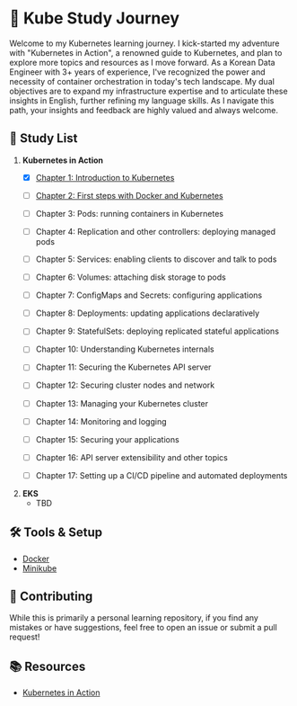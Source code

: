 # 🚀 Kube Study Journey

Welcome to my Kubernetes learning journey. I kick-started my adventure with "Kubernetes in Action", a renowned guide to Kubernetes, and plan to explore more topics and resources as I move forward. As a Korean Data Engineer with 3+ years of experience, I've recognized the power and necessity of container orchestration in today's tech landscape. My dual objectives are to expand my infrastructure expertise and to articulate these insights in English, further refining my language skills. As I navigate this path, your insights and feedback are highly valued and always welcome.


## 📖 Study List

1. **Kubernetes in Action**
   - [x] [Chapter 1: Introduction to Kubernetes](chapters/chapter-01.md)
   - [ ] [Chapter 2: First steps with Docker and Kubernetes](chapters/chapter-02.md)
   - [ ] Chapter 3: Pods: running containers in Kubernetes
   - [ ] Chapter 4: Replication and other controllers: deploying managed pods
   - [ ] Chapter 5: Services: enabling clients to discover and talk to pods
   - [ ] Chapter 6: Volumes: attaching disk storage to pods
   - [ ] Chapter 7: ConfigMaps and Secrets: configuring applications
   - [ ] Chapter 8: Deployments: updating applications declaratively
   - [ ] Chapter 9: StatefulSets: deploying replicated stateful applications
   - [ ] Chapter 10: Understanding Kubernetes internals
   - [ ] Chapter 11: Securing the Kubernetes API server
   - [ ] Chapter 12: Securing cluster nodes and network
   - [ ] Chapter 13: Managing your Kubernetes cluster
   - [ ] Chapter 14: Monitoring and logging
   - [ ] Chapter 15: Securing your applications
   - [ ] Chapter 16: API server extensibility and other topics
   - [ ] Chapter 17: Setting up a CI/CD pipeline and automated deployments


2. **EKS**
   - TBD


## 🛠 Tools & Setup
- [Docker](http://docs.docker.com/engine/installation/)
- [Minikube](http://github.com/kubernetes/minikube)

## 🤝 Contributing

While this is primarily a personal learning repository, if you find any mistakes or have suggestions, feel free to open an issue or submit a pull request!

## 📚 Resources

- [Kubernetes in Action](https://www.oreilly.com/library/view/kubernetes-in-action/9781617293726/)


